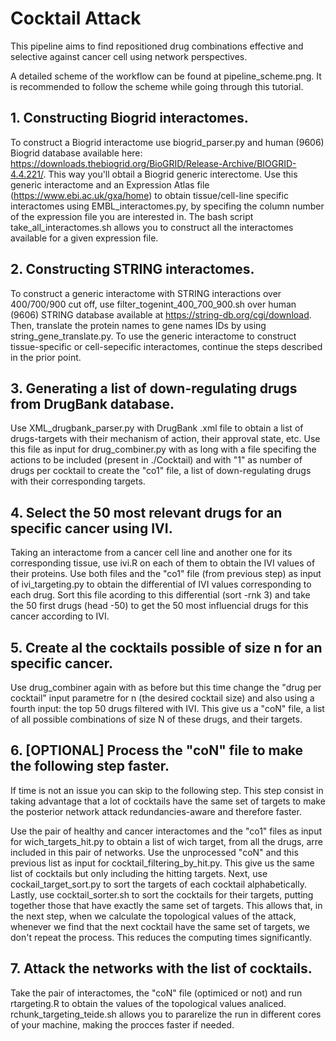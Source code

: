 # Cocktail Attack

This pipeline aims to find repositioned drug combinations effective and selective against cancer cell using network perspectives.

A detailed scheme of the workflow can be found at pipeline_scheme.png. It is recommended to follow the scheme while going through this tutorial.

## 1. Constructing Biogrid interactomes.

To construct a Biogrid interactome use biogrid_parser.py and human (9606) Biogrid database available here: https://downloads.thebiogrid.org/BioGRID/Release-Archive/BIOGRID-4.4.221/. This way you'll obtail a Biogrid generic interectome. Use this generic interactome and an Expression Atlas file (https://www.ebi.ac.uk/gxa/home) to obtain tissue/cell-line specific interactomes using EMBL_interactomes.py, by specifing the column number of the expression file you are interested in. The bash script take_all_interactomes.sh allows you to construct all the interactomes available for a given expression file.

## 2. Constructing STRING interactomes.

To construct a generic interactome with STRING interactions over 400/700/900 cut off, use filter_togenint_400_700_900.sh over human (9606) STRING database available at https://string-db.org/cgi/download. Then, translate the protein names to gene names IDs by using string_gene_translate.py. To use the generic interactome to construct tissue-specific or cell-sepecific interactomes, continue the steps described in the prior point.

## 3. Generating a list of down-regulating drugs from DrugBank database.

Use XML_drugbank_parser.py with DrugBank .xml file to obtain a list of drugs-targets with their mechanism of action, their approval state, etc. Use this file as input for drug_combiner.py with as long with a file specifing the actions to be included (present in ./Cocktail) and with "1" as number of drugs per cocktail to create the "co1" file, a list of down-regulating drugs with their corresponding targets.

## 4. Select the 50 most relevant drugs for an specific cancer using IVI.

Taking an interactome from a cancer cell line and another one for its corresponding tissue, use ivi.R on each of them to obtain the IVI values of their proteins. Use both files and the "co1" file (from previous step) as input of ivi_targeting.py to obtain the differential of IVI values corresponding to each drug. Sort this file acording to this differential (sort -rnk 3) and take the 50 first drugs (head -50) to get the 50 most influencial drugs for this cancer according to IVI.

## 5. Create al the cocktails possible of size n for an specific cancer.

Use drug_combiner again with as before but this time change the "drug per cocktail" input parametre for n (the desired cocktail size) and also using a fourth input: the top 50 drugs filtered with IVI. This give us a "coN" file, a list of all possible combinations of size N of these drugs, and their targets.

## 6. [OPTIONAL] Process the "coN" file to make the following step faster.

If time is not an issue you can skip to the following step. This step consist in taking advantage that a lot of cocktails have the same set of targets to make the posterior network attack redundancies-aware and therefore faster.

Use the pair of healthy and cancer interactomes and the "co1" files as input for wich_targets_hit.py to obtain a list of wich target, from all the drugs, arre included in this pair of networks. Use the unprocessed "coN" and this previous list as input for cocktail_filtering_by_hit.py. This give us the same list of cocktails but only including the hitting targets. Next, use cockail_target_sort.py to sort the targets of each cocktail alphabetically. Lastly, use cocktail_sorter.sh to sort the cocktails for their targets, putting together those that have exactly the same set of targets. This allows that, in the next step, when we calculate the topological values of the attack, whenever we find that the next cocktail have the same set of targets, we don't repeat the process. This reduces the computing times significantly.

## 7. Attack the networks with the list of cocktails.

Take the pair of interactomes, the "coN" file (optimiced or not) and run rtargeting.R to obtain the values of the topological values analiced. rchunk_targeting_teide.sh allows you to pararelize the run in different cores of your machine, making the procces faster if needed.
